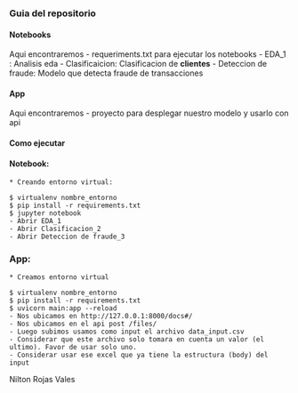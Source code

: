 ### Guia del repositorio


#### Notebooks

Aqui encontraremos
    - requeriments.txt para ejecutar los notebooks
    - EDA_1 : Analisis eda
    - Clasificaicion: Clasificacion de **clientes**
    - Deteccion de fraude: Modelo que detecta fraude de transacciones 

#### App

Aqui encontraremos
    - proyecto para desplegar nuestro modelo y usarlo con api


#### Como ejecutar

#### Notebook:
    * Creando entorno virtual:

```
$ virtualenv nombre_entorno
$ pip install -r requirements.txt
$ jupyter notebook
- Abrir EDA_1
- Abrir Clasificacion_2
- Abrir Deteccion de fraude_3
```

### App:
    * Creamos entorno virtual
```
$ virtualenv nombre_entorno
$ pip install -r requirements.txt
$ uvicorn main:app --reload 
- Nos ubicamos en http://127.0.0.1:8000/docs#/
- Nos ubicamos en el api post /files/
- Luego subimos usamos como input el archivo data_input.csv
- Considerar que este archivo solo tomara en cuenta un valor (el ultimo). Favor de usar solo uno.
- Considerar usar ese excel que ya tiene la estructura (body) del input
```

Nilton Rojas Vales